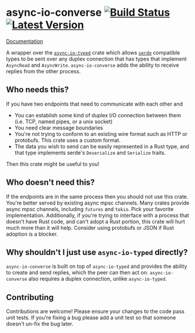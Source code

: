 # async-io-converse [![Build Status]][actions] [![Latest Version]][crates.io]

[Build Status]: https://img.shields.io/github/actions/workflow/status/Xaeroxe/async-io-converse/rust.yml?branch=main
[actions]: https://github.com/Xaeroxe/async-io-converse/actions?query=branch%3Amain
[Latest Version]: https://img.shields.io/crates/v/async-io-converse.svg
[crates.io]: https://crates.io/crates/async-io-converse

[Documentation](https://docs.rs/async-io-converse)

A wrapper over the [`async-io-typed`](https://github.com/Xaeroxe/async-io-typed) crate which allows
[`serde`](https://github.com/serde-rs/serde) compatible types to be sent over any duplex connection that has types that implement
`AsyncRead` and `AsyncWrite`. `async-io-converse` adds the ability to receive replies from the other process.

## Who needs this?

If you have two endpoints that need to communicate with each other and

- You can establish some kind of duplex I/O connection between them (i.e. TCP, named pipes, or a unix socket)
- You need clear message boundaries
- You're not trying to conform to an existing wire format such as HTTP or protobufs. This crate uses a custom format.
- The data you wish to send can be easily represented in a Rust type, and that type implements serde's `Deserialize` and `Serialize` traits.

Then this crate might be useful to you!

## Who doesn't need this?

If the endpoints are in the same process then you should not use this crate. You're better served by existing async mpsc channels.
Many crates provide async mpsc channels, including `futures` and `tokio`. Pick your favorite implementation. Additionally, if you're
trying to interface with a process that doesn't have Rust code, and can't adopt a Rust portion, this crate will hurt much more than
it will help. Consider using protobufs or JSON if Rust adoption is a blocker.

## Why shouldn't I just use `async-io-typed` directly?

`async-io-converse` is built on top of `async-io-typed` and provides the ability to create and send replies, which
the peer can then act on. `async-io-converse` also requires a duplex connection, unlike `async-io-typed`.

## Contributing

Contributions are welcome! Please ensure your changes to the code pass unit tests. If you're fixing a bug please
add a unit test so that someone doesn't un-fix the bug later.
